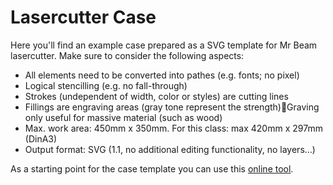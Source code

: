 # Lasercutter Case

Here you'll find an example case prepared as a SVG template for Mr Beam lasercutter. Make sure to consider the following aspects:

- All elements need to be converted into pathes (e.g. fonts; no pixel)
- Logical stencilling (e.g. no fall-through)
- Strokes (undependent of width, color or styles) are cutting lines
- Fillings are engraving areas (gray tone represent the strength)Graving only useful for massive material (such as wood)
- Max. work area: 450mm x 350mm. For this class: max 420mm x 297mm (DinA3)
- Output format: SVG (1.1, no additional editing functionality, no layers…)

As a starting point for the case template you can use this [online tool](https://de.makercase.com/#/basicbox).